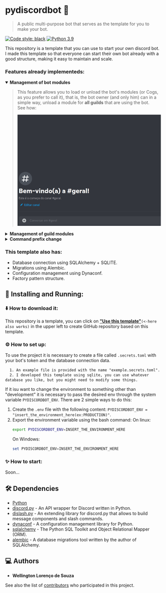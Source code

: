 # pydiscordbot 🤖
> A public multi-purpose bot that serves as the template for you to make your bot.  

[![Code style: black](https://img.shields.io/badge/code%20style-black-000000.svg)](https://github.com/psf/black)
[![Python 3.9](https://img.shields.io/badge/python-_>=_3.9-blue.svg)](https://www.python.org/downloads/release/python-390/)

This repository is a template that you can use to start your own discord bot.  
I made this template so that everyone can start their own bot already with a good structure, making it easy to maintain and scale.

### Features already implementeds:
<details open>
  <summary>
    <b>Management of bot modules</b>
  </summary>
  
  > This feature allows you to load or unload the bot's modules (or Cogs, as you prefer to call it), that is, the bot owner (and only him) can in a simple way, unload a module for **all guilds** that are using the bot.  
  See how:  
  > <p align="center">
  >  <img src=".github/preview/bot_module_manager_preview.gif" width="500"/>
  > </p>
  
</details>

<details>
  <summary>
    <b>Management of guild modules</b>
  </summary>

  > This feature allows the owner of the guild that is using the bot to activate or deactivate the modules that the guild can use.  
  >
  > **How use:**  
  To use it, just send `$enable_modules` or `$disable_modules` and an interface like the one presented in the functionality above will appear for you to select the modules to be enabled or disabled.  
  >
  >**Obs.** Unlike the previous one this feature does not affect everyone who is using the bot, it only affects the guild that executed the command.
</details>

<details>
  <summary>
    <b>Command prefix change</b>
  </summary>

  > This feature allows the guild owner to select which prefix he will use when sending a command to the bot.  
  >
  > **How use:**  
  To use it, just send `$change_prefix %` replacing the `%` with whatever character you want to use as a command prefix in your guild.  
  >
  >**Obs.** This functionality only affects the guild that executed the command. 
  >
  >**Obs2.** After changing the prefix, the bot will no longer respond to commands starting with `$` (default prefix), and will only respond to commands using the prefix informed in the exchange. 
</details>

### This template also has:
- Database connection using SQLAlchemy + SQLITE.
- Migrations using Alembic.
- Configuration management using Dynaconf.
- Factory pattern structure.

## :construction_worker: Installing and Running:

### ⬇️ How to download it:

This repository is a template, you can click on **["Use this template"](/wlsouza/pydiscordbot/generate)**`(<-here also works)` in the upper left to create GitHub repository based on this template.

### ⚙️ How to set up:

To use the project it is necessary to create a file called `.secrets.toml` with your bot's token and the database connection data.  

      1. An example file is provided with the name "exemple.secrets.toml".
      2. I developed this template using sqlite, you can use whatever database you like, but you might need to modify some things.

If it isu want to change the environment to something other than "development" it is necessary to pass the desired env through the system variable `PYDISCORDBOT_ENV`.
There are 2 simple ways to do this:

1. Create the `.env` file with the following content:
    `PYDISCORDBOT_ENV = "insert_the_environment_here(ex:PRODUCTION)"`.
2. Export the environment variable using the bash command:
    On linux:
    ```bash
    export PYDISCORDBOT_ENV=INSERT_THE_ENVIRONMENT_HERE
    ```
    On Windows:
    ```powershell
    set PYDISCORDBOT_ENV=INSERT_THE_ENVIRONMENT_HERE
    ``` 
### ✨️ How to start:
Soon...

## 🛠️ Dependencies
* [Python](https://www.python.org)
* [discord.py](https://discordpy.readthedocs.io/en/latest/) - An API wrapper for Discord written in Python.
* [dislash.py](https://dislashpy.readthedocs.io/en/latest/) - An extending library for discord.py that allows to build message components and slash commands.
* [dynaconf](https://www.dynaconf.com) - A configuration management library for Python.
* [sqlalchemy](https://www.sqlalchemy.org) - The Python SQL Toolkit and Object Relational Mapper (ORM).
* [alembic](https://alembic.sqlalchemy.org/en/latest/) -  A database migrations tool written by the author of SQLAlchemy.

## 💻 Authors

* **Wellington Lorenço de Souza**

See also the list of [contributors](https://github.com/wlsouza/pydiscordbot/graphs/contributors) who participated in this project.
